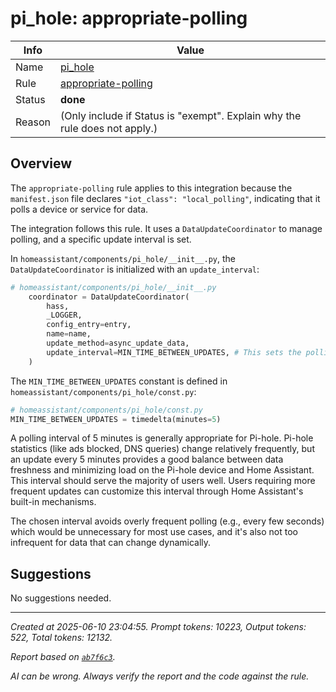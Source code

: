 # pi_hole: appropriate-polling

| Info   | Value                                                                    |
|--------|--------------------------------------------------------------------------|
| Name   | [pi_hole](https://www.home-assistant.io/integrations/pi_hole/) |
| Rule   | [appropriate-polling](https://developers.home-assistant.io/docs/core/integration-quality-scale/rules/appropriate-polling)                                                     |
| Status | **done**                                       |
| Reason | (Only include if Status is "exempt". Explain why the rule does not apply.) |

## Overview

The `appropriate-polling` rule applies to this integration because the `manifest.json` file declares `"iot_class": "local_polling"`, indicating that it polls a device or service for data.

The integration follows this rule. It uses a `DataUpdateCoordinator` to manage polling, and a specific update interval is set.

In `homeassistant/components/pi_hole/__init__.py`, the `DataUpdateCoordinator` is initialized with an `update_interval`:
```python
# homeassistant/components/pi_hole/__init__.py
    coordinator = DataUpdateCoordinator(
        hass,
        _LOGGER,
        config_entry=entry,
        name=name,
        update_method=async_update_data,
        update_interval=MIN_TIME_BETWEEN_UPDATES, # This sets the polling interval
    )
```

The `MIN_TIME_BETWEEN_UPDATES` constant is defined in `homeassistant/components/pi_hole/const.py`:
```python
# homeassistant/components/pi_hole/const.py
MIN_TIME_BETWEEN_UPDATES = timedelta(minutes=5)
```
A polling interval of 5 minutes is generally appropriate for Pi-hole. Pi-hole statistics (like ads blocked, DNS queries) change relatively frequently, but an update every 5 minutes provides a good balance between data freshness and minimizing load on the Pi-hole device and Home Assistant. This interval should serve the majority of users well. Users requiring more frequent updates can customize this interval through Home Assistant's built-in mechanisms.

The chosen interval avoids overly frequent polling (e.g., every few seconds) which would be unnecessary for most use cases, and it's also not too infrequent for data that can change dynamically.

## Suggestions
No suggestions needed.

---

_Created at 2025-06-10 23:04:55. Prompt tokens: 10223, Output tokens: 522, Total tokens: 12132._

_Report based on [`ab7f6c3`](https://github.com/home-assistant/core/tree/ab7f6c35287f43fe1207b3de4581b3bfabd49399)._

_AI can be wrong. Always verify the report and the code against the rule._
